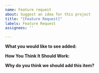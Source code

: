 ```yaml
---
name: Feature request
about: Suggest an idea for this project
title: "[Feature Request]"
labels: Feature Request
assignees: ''

---
```


**What you would like to see added:**

**How You Think It Should Work:**

**Why do you think we should add this item?**
